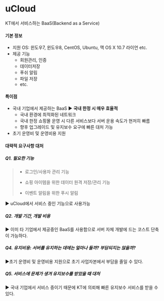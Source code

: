 # uCloud

KT에서 서비스하는 BaaS(Backend as a Service)





#### 기본 정보

* 지원 OS: 윈도우7, 윈도우8, CentOS, Ubuntu, 맥 OS X 10.7 라이언 etc.
* 제공 기능
  * 회원관리, 인증
  * 데이터저장
  * 푸쉬 알림
  * 파일 저장 
  * etc.





#### 특이점

* 국내 기업에서 제공하는 BaaS  ▶ **국내 한정 시 매우 효율적**
  * 국내 환경에 최적화된 네트워크
  * 국내 한정 쇼핑몰 운영 시 다른 서비스보다 서버 운용 속도가 현저히 빠름
  * 향후 업그레이드 및 유지보수 요구에 빠른 대처 가능
* 초기 운영비  및 운영비용 지원





#### 대략적 요구사항 대처



##### Q1. 필요한 기능

> * 로그인/사용자 관리 기능
>
> * 쇼핑 아이템을 위한 데이터 원격 저장/관리 기능
> * 이벤트 알림을 위한 푸시 알림

▶ uCloud에서 서비스 중인 기능으로 사용가능



##### Q2. 개발 기간, 개발 비용

▶ 이미 타 기업에서 제공중인 BaaS를 사용함으로 서버 자체 개발에 드는 코스트 단축이 가능하다. 



##### Q4. 유지비용: 서버를 유지하는 데에는 얼마나 들까? 부담되지는 않을까?

▶초기 운영비 및 운영비용 지원으로 초기 사업자본에서 부담을 줄일 수 있다.



##### Q5. 서비스에 문제가 생겨 유지보수를 받았을 때 대처

▶ 국내 기업에서 서비스 중이기 때문에 KT에 의뢰해 빠른 유지보수 서비스를 받을 수 있다.